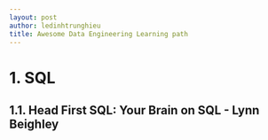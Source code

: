 ```yaml
---
layout: post
author: ledinhtrunghieu
title: Awesome Data Engineering Learning path
---
```


# 1. SQL

## 1.1. Head First SQL: Your Brain on SQL - Lynn Beighley